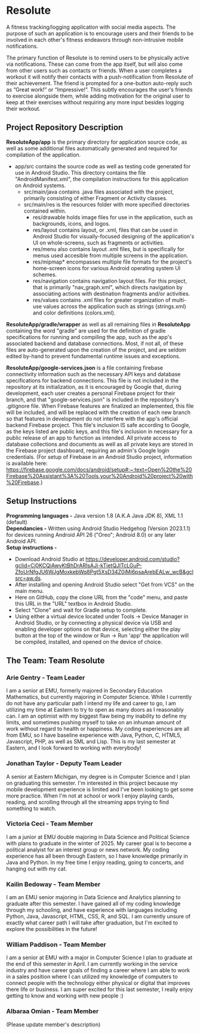 # Resolute
A fitness tracking/logging application with social media aspects. The purpose of such an application is to encourage users and their friends to be involved in each other's fitness endeavors through non-intrusive mobile notifications.

The primary function of Resolute is to remind users to be physically active via notifications. These can come from the app itself, but will also come from other users such as contacts or friends. When a user completes a workout it will notify their contacts with a push-notification from Resolute of their achievement. The friend is prompted for a one-button auto-reply such as “Great work!” or “Impressive!”. This subtly encourages the user's friends to exercise alongside them, while adding motivation for the original user to keep at their exercises without requiring any more input besides logging their workout.

## Project Repository Description
**ResoluteApp/app** is the primary directory for application source code, as well as some additional files automatically generated and required for compilation of the application.<br /> 
  * app/src contains the source code as well as testing code generated for use in Android Studio. This directory contains the file "AndroidManifest.xml", the compilation instructions for this application on Android systems.<br />
    * src/main/java contains .java files associated with the project, primarily consisting of either Fragment or Activity classes.<br />
    * src/main/res is the resources folder with more specified directories contained within.<br />
      * res/drawable holds image files for use in the application, such as backgrounds, icons, and logos.<br />
      * res/layout contains layout, or .xml, files that can be used in Android Studio for visually-focused designing of the application's UI on whole-screens, such as fragments or activities.<br /> 
      * res/menu also contains layout .xml files, but is specifically for menus used accesible from multiple screens in the application.<br /> 
      * res/mipmap* encompasses multiple file formats for the project's home-screen icons for various Android operating system UI schemes.<br />
      * res/navigation contains navigation layout files. For this project, that is primarily "nav_graph.xml", which directs navigation by associating actions with destination fragments and/or activities.
      * res/values contains .xml files for greater organization of multi-use values across the application such as strings (strings.xml) and color definitions (colors.xml).<br />
      
**ResoluteApp/gradle/wrapper** as well as all remaining files in **ResoluteApp** containing the word "gradle" are used for the definition of gradle specifications for running and compiling the app, such as the app's associated backend and database connections. Most, if not all, of these files are auto-generated upon the creation of the project, and are seldom edited by-hand to prevent fundamental runtime issues and exceptions.

**ResoluteApp/google-services.json** is a file containing firebase connectivity information such as the necessary API keys and database specifications for backend connections. This file is not included in the repository at its initialization, as it is encouraged by Google that, during development, each user creates a personal Firebase project for their branch, and that "google-services.json" is included in the repository's .gitignore file. When Firebase features are finalized an implemented, this file will be included, and will be replaced with the creation of each new branch so that features in development do not interfere with the app's official backend Firebase project. This file's inclusion IS safe according to Google, as the keys listed are public keys, and this file's inclusion in necessary for a public release of an app to function as intended. All private access to database collections and documents as well as all private keys are stored in the Firebase project dashboard, requiring an admin's Google login credentials. (For setup of Firebase in an Android Studio project, information is available here: https://firebase.google.com/docs/android/setup#:~:text=Open%20the%20Firebase%20Assistant%3A%20Tools,your%20Android%20project%20with%20Firebase.)

## Setup Instructions
**Programming languages -** Java version 1.8 (A.K.A Java JDK 8), XML 1.1 (default)<br />
**Dependancies -** Written using Android Studio Hedgehog (Version 2023.1.1) for devices running Android API 26 ("Oreo"; Android 8.0) or any later Android API. <br />
**Setup instructions -** 
 * Download Android Studio at https://developer.android.com/studio?gclid=Cj0KCQiAwvKtBhDrARIsAJj-kTietQJlTcLGuP-ZfoUrNfgJU6WJgMoxkebWq8Pgt5XsD34Z0iMi6psaArebEALw_wcB&gclsrc=aw.ds.
 * After installing and opening Android Studio select "Get from VCS" on the main menu.
 * Here on GitHub, copy the clone URL from the "code" menu, and paste this URL in the "URL" textbox in Android Studio.
 * Select "Clone" and wait for Gradle setup to complete.
 * Using either a virtual device located under Tools -> Device Manager in Android Studio, or by connecting a physical device via USB and enabling developer options on that device, selecting either the play button at the top of the window or Run -> Run 'app' the application will be compiled, installed, and opened on the device of choice. 

## The Team: Team Resolute

### Arie Gentry - Team Leader

I am a senior at EMU, formerly majored in Secondary Education Mathematics, but currently majoring in Computer Science. While I currently do not have any particular path I intend my life and career to go, I am utilizing my time at Eastern to try to open as many doors as I reasonably can. I am an optimist with my biggest flaw being my inability to define my limits, and sometimes pushing myself to take on an inhuman amount of work without regard to health or happiness. My coding experiences are all from EMU, so I have baseline experience with Java, Python, C, HTML5, Javascript, PHP, as well as SML and Lisp. This is my last semester at Eastern, and I look forward to working with everybody!

### Jonathan Taylor - Deputy Team Leader

A senior at Eastern Michigan, my degree is in Computer Science and I plan on graduating this semester. I'm interested in this project because my mobile development experience is limited and I've been looking to get some more practice. When I'm not at school or work I enjoy playing cards, reading, and scrolling through all the streaming apps trying to find something to watch. 

### Victoria Ceci - Team Member

I am a junior at EMU double majoring in Data Science and Political Science with plans to graduate in the winter of 2025. My career goal is to become a political analyist for an interest group or news network. My coding experience has all been through Eastern, so I have knowledge primarily in Java and Python. In my free time I enjoy reading, going to concerts, and hanging out with my cat.

### Kailin Bedoway - Team Member

I am an EMU senior majoring in Data Science and Analytics planning to graduate after this semester. I have gained all of my coding knowledge through my schooling, and have experience with languages including Python, Java, Javascript, HTML, CSS, R, and SQL. I am currently unsure of exactly what career path I will take after graduation, but I'm excited to explore the possibilities in the future!

### William Paddison - Team Member

I am a senior at EMU with a major in Computer Science I plan to graduate at the end of this semester in April. I am currently working in the service industry and have career goals of finding a career where I am able to work in a sales position where I can utilized my knowledge of computers to connect people with the technology either physical or digital that improves there life or business. I am super excited for this last semester, I really enjoy getting to know and working with new people :)

### Albaraa Omian - Team Member

(Please update member's description)
